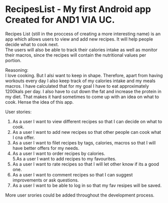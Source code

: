 # RecipesList - My first Android app  Created for AND1 VIA UC.  
Recipes List (still in the proccess of creating a more interesting name) is an app which allows users to view and add new recipes. It will help people decide what to cook next.  
The users will also be able to track their calories intake as well as monitor their macros, since the recipes will contain the nutritional values per portion.  
  
Reasoning:  
I love cooking. But I alsi want to keep in shape. Therefore, apart from having workouts every day I also keep track of my calories intake and my meals macros. 
I have calculated that for my goal I have to eat approximately 1200kals per day. I also have to cut down the fat and increase the protein in my diet. 
That makes it hard sometimes to come up with an idea on what to cook. 
Hense the idea of this app.  
  
User stories:  
1. As a user I want to view different recipes so that I can decide on what to cook.  
2. As a user I want to add new recipes so that other people can cook what I cna offer.   
3. As a user I want to filet recipes by tags, calories, macros so that I will have better offers for my needs. 
4. As a user I want to order recipes by calories.  
5.As a user I want to add recipes to my favourites.  
6. As a user I want to rate recipes so that I will let other know if its a good one.  
7. As a user I want to comment recipes so that I can suggest improvements or ask questions.  
8. As a user I want to be able to log in so that my fav resipes will be saved.  
  
More user srories could be added throughout the development process.  


